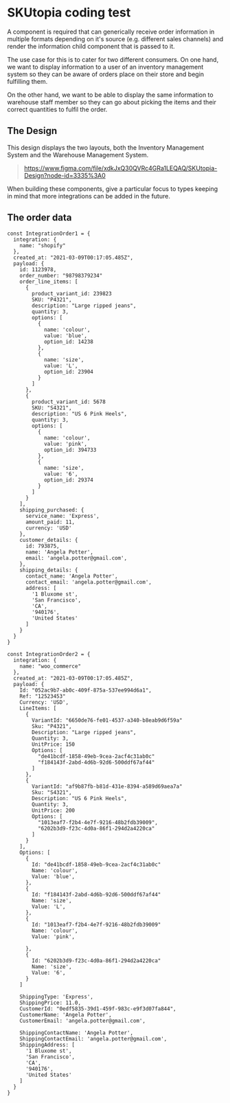 # SKUtopia coding test

A component is required that can generically receive order information in multiple formats depending on it's source (e.g. different sales channels) and render the information child component that is passed to it.

The use case for this is to cater for two different consumers. On one hand, we want to display information to a user of an inventory management system so they can be aware of orders place on their store and begin fulfilling them.

On the other hand, we want to be able to display the same information to warehouse staff member so they can go about picking the items and their correct quantities to fulfil the order.

## The Design

This design displays the two layouts, both the Inventory Management System and the Warehouse Management System.

> https://www.figma.com/file/xdkJxQ30QVRc4GRa1LEQAQ/SKUtopia-Design?node-id=3335%3A0

When building these components, give a particular focus to types keeping in mind that more integrations can be added in the future.

## The order data

```
const IntegrationOrder1 = {
  integration: {
    name: "shopify"
  },
  created_at: "2021-03-09T00:17:05.485Z",
  payload: {
    id: 1123978,
    order_number: "98798379234"
    order_line_items: [
      {
        product_variant_id: 239823
        SKU: "P4321",
        description: "Large ripped jeans",
        quantity: 3,
        options: [
          {
            name: 'colour',
            value: 'blue',
            option_id: 14238
          },
          {
            name: 'size',
            value: 'L',
            option_id: 23904
          }
        ]
      },
      {
        product_variant_id: 5678
        SKU: "S4321",
        description: "US 6 Pink Heels",
        quantity: 3,
        options: [
          {
            name: 'colour',
            value: 'pink',
            option_id: 394733
          },
          {
            name: 'size',
            value: '6',
            option_id: 29374
          }
        ]
      }
    ],
    shipping_purchased: {
      service_name: 'Express',
      amount_paid: 11,
      currency: 'USD'
    },
    customer_details: {
      id: 793875,
      name: 'Angela Potter',
      email: 'angela.potter@gmail.com',
    },
    shipping_details: {
      contact_name: 'Angela Potter',
      contact_email: 'angela.potter@gmail.com',
      address: [
        '1 Bluxome st',
        'San Francisco',
        'CA',
        '940176',
        'United States'
      ]
    }
  }
}
​
const IntegrationOrder2 = {
  integration: {
    name: "woo_commerce"
  },
  created_at: "2021-03-09T00:17:05.485Z",
  payload: {
    Id: "052ac9b7-ab0c-409f-875a-537ee994d6a1",
    Ref: "12523453"
    Currency: 'USD',
    LineItems: [
      {
        VariantId: "6650de76-fe01-4537-a340-b8eab9d6f59a"
        Sku: "P4321",
        Description: "Large ripped jeans",
        Quantity: 3,
        UnitPrice: 150
        Options: [
          "de41bcdf-1858-49eb-9cea-2acf4c31ab0c"
          "f184143f-2abd-4d6b-92d6-500ddf67af44"
        ]
      },
      {
        VariantId: "af9b87fb-b81d-431e-8394-a589d69aea7a"
        Sku: "S4321",
        Description: "US 6 Pink Heels",
        Quantity: 3,
        UnitPrice: 200
        Options: [
          "1013eaf7-f2b4-4e7f-9216-48b2fdb39009",
          "6202b3d9-f23c-4d0a-86f1-294d2a4220ca"
        ]
      }
    ],
    Options: [
      {
        Id: "de41bcdf-1858-49eb-9cea-2acf4c31ab0c"
        Name: 'colour',
        Value: 'blue',
      },
      {
        Id: "f184143f-2abd-4d6b-92d6-500ddf67af44"
        Name: 'size',
        Value: 'L',
      },
      {
        Id: "1013eaf7-f2b4-4e7f-9216-48b2fdb39009"
        Name: 'colour',
        Value: 'pink',
​
      },
      {
        Id: "6202b3d9-f23c-4d0a-86f1-294d2a4220ca"
        Name: 'size',
        Value: '6',
      }
    ]
​
    ShippingType: 'Express',
    ShippingPrice: 11.0,
    CustomerId: "0edf5835-39d1-459f-983c-e9f3d07fa844",
    CustomerName: 'Angela Potter',
    CustomerEmail: 'angela.potter@gmail.com',
​
    ShippingContactName: 'Angela Potter',
    ShippingContactEmail: 'angela.potter@gmail.com',
    ShippingAddress: [
      '1 Bluxome st',
      'San Francisco',
      'CA',
      '940176',
      'United States'
    ]
  }
}
```
